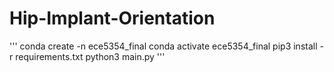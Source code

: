 # Hip-Implant-Orientation

'''
conda create -n ece5354_final
conda activate ece5354_final
pip3 install -r requirements.txt
python3 main.py
'''